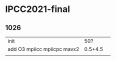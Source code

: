 # IPCC2021-final

## 1026

|                             |         |      |
| --------------------------- | ------- | ---- |
| init                        | 50?     |      |
| add O3 mpiicc mpiicpc mavx2 | 0.5+4.5 |      |
|                             |         |      |

